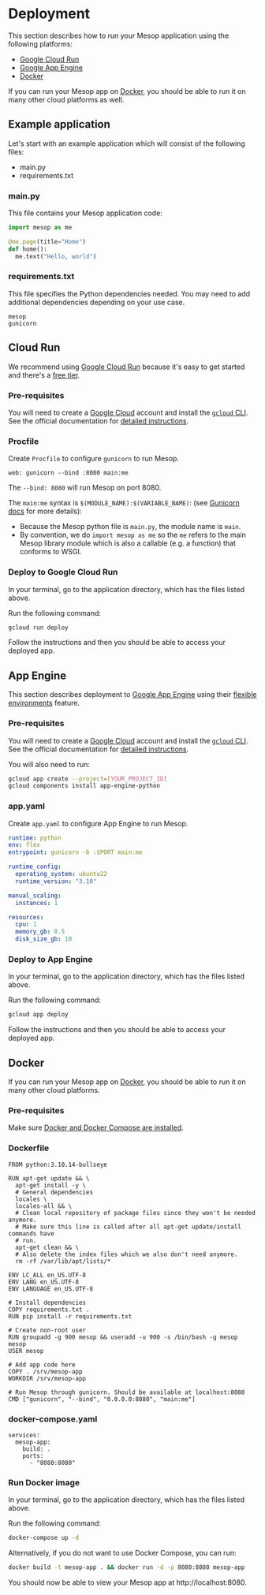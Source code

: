 # Deployment

This section describes how to run your Mesop application using the following
platforms:

- [Google Cloud Run](#cloud-run)
- [Google App Engine](#app-engine)
- [Docker](#docker)

If you can run your Mesop app on [Docker](https://www.docker.com/), you should be able
to run it on many other cloud platforms as well.

## Example application

Let's start with an example application which will consist of the following files:

- main.py
- requirements.txt

### main.py

This file contains your Mesop application code:

```py title="main.py"
import mesop as me

@me.page(title="Home")
def home():
  me.text("Hello, world")
```

### requirements.txt

This file specifies the Python dependencies needed. You may need to add additional
dependencies depending on your use case.

```title="requirements.txt"
mesop
gunicorn
```

## Cloud Run

We recommend using [Google Cloud Run](https://cloud.google.com/run) because it's easy to
get started and there's a [free tier](https://cloud.google.com/run#pricing).

### Pre-requisites

You will need to create a [Google Cloud](https://cloud.google.com/) account and install the [`gcloud` CLI](https://cloud.google.com/sdk/docs/install). See the official documentation for [detailed instructions](https://cloud.google.com/run/docs/quickstarts/build-and-deploy/deploy-python-service#before-you-begin).

### Procfile

Create `Procfile` to configure `gunicorn` to run Mesop.

```title="Procfile"
web: gunicorn --bind :8080 main:me
```

The `--bind: 8080` will run Mesop on port 8080.

The `main:me` syntax is `$(MODULE_NAME):$(VARIABLE_NAME)`: (see [Gunicorn docs](https://docs.gunicorn.org/en/stable/run.html) for more details):

 - Because the Mesop python file is `main.py`, the module name is `main`.
 - By convention, we do `import mesop as me` so the `me` refers to the main Mesop
   library module which is also a callable (e.g. a function) that conforms to WSGI.

### Deploy to Google Cloud Run

In your terminal, go to the application directory, which has the files listed above.

Run the following command:

```sh
gcloud run deploy
```

Follow the instructions and then you should be able to access your deployed app.

## App Engine

This section describes deployment to [Google App Engine](https://cloud.google.com/appengine) using
their [flexible environments](https://cloud.google.com/appengine/docs/flexible) feature.

### Pre-requisites

You will need to create a [Google Cloud](https://cloud.google.com/) account and install the [`gcloud` CLI](https://cloud.google.com/sdk/docs/install). See the official documentation for [detailed instructions](https://cloud.google.com/appengine/docs/flexible/python/create-app#before-you-begin).

You will also need to run:

```sh
gcloud app create --project=[YOUR_PROJECT_ID]
gcloud components install app-engine-python
```

### app.yaml

Create `app.yaml` to configure App Engine to run Mesop.

```yaml title="app.yaml"
runtime: python
env: flex
entrypoint: gunicorn -b :$PORT main:me

runtime_config:
  operating_system: ubuntu22
  runtime_version: "3.10"

manual_scaling:
  instances: 1

resources:
  cpu: 1
  memory_gb: 0.5
  disk_size_gb: 10
```

### Deploy to App Engine

In your terminal, go to the application directory, which has the files listed above.

Run the following command:

```sh
gcloud app deploy
```

Follow the instructions and then you should be able to access your deployed app.

## Docker

If you can run your Mesop app on [Docker](https://www.docker.com/), you should be able
to run it on many other cloud platforms.

### Pre-requisites

Make sure [Docker and Docker Compose are installed](https://docs.docker.com/engine/install/).

### Dockerfile

```Docker title="Dockerfile"
FROM python:3.10.14-bullseye

RUN apt-get update && \
  apt-get install -y \
  # General dependencies
  locales \
  locales-all && \
  # Clean local repository of package files since they won't be needed anymore.
  # Make sure this line is called after all apt-get update/install commands have
  # run.
  apt-get clean && \
  # Also delete the index files which we also don't need anymore.
  rm -rf /var/lib/apt/lists/*

ENV LC_ALL en_US.UTF-8
ENV LANG en_US.UTF-8
ENV LANGUAGE en_US.UTF-8

# Install dependencies
COPY requirements.txt .
RUN pip install -r requirements.txt

# Create non-root user
RUN groupadd -g 900 mesop && useradd -u 900 -s /bin/bash -g mesop mesop
USER mesop

# Add app code here
COPY . /srv/mesop-app
WORKDIR /srv/mesop-app

# Run Mesop through gunicorn. Should be available at localhost:8080
CMD ["gunicorn", "--bind", "0.0.0.0:8080", "main:me"]
```

### docker-compose.yaml

```title="docker-compose.yaml"
services:
  mesop-app:
    build: .
    ports:
      - "8080:8080"
```

### Run Docker image

In your terminal, go to the application directory, which has the files listed above.

Run the following command:

```sh
docker-compose up -d
```

Alternatively, if you do not want to use Docker Compose, you can run:

```sh
docker build -t mesop-app . && docker run -d -p 8080:8080 mesop-app
```

You should now be able to view your Mesop app at http://localhost:8080.
